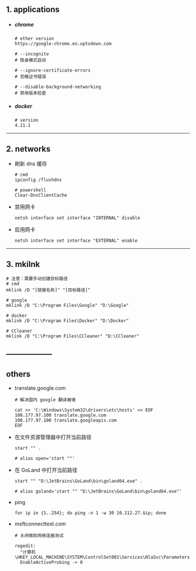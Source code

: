 ## 1. applications

- ##### chrome

  ```shell
  # other version
  https://google-chrome.en.uptodown.com
  ```

  ```shell
  # --incognito
  # 隐身模式启动

  # --ignore-certificate-errors
  # 忽略证书错误

  # --disable-background-networking
  # 禁用版本检查
  ```

- ##### docker

  ```shell
  # version
  4.11.1
  ```

---

## 2. networks

- 刷新 dns 缓存

  ```shell
  # cmd
  ipconfig /flushdns
  
  # powershell
  Clear-DnsClientCache
  ```

- 禁用网卡

  ```shell
  netsh interface set interface "INTERNAL" disable
  ```

- 启用网卡

  ```shell
  netsh interface set interface "EXTERNAL" enable
  ```

---

## 3. mkilnk

```shell
# 注意：需要手动创建目标路径
# cmd
mklink /D "[链接名称]" "[目标路径]"

# google
mklink /D "C:\Program Files\Google" "D:\Google"

# docker
mklink /D "C:\Program Files\Docker" "D:\Docker"

# CCleaner
mklink /D "C:\Program Files\CCleaner" "D:\CCleaner"
```

## ——————

## others

- translate.google.com

  ```shell
  # 解决国内 google 翻译被墙

  cat >> 'C:\Windows\System32\drivers\etc\hosts' << EOF
  108.177.97.100 translate.google.com
  108.177.97.100 translate.googleapis.com
  EOF
  ```

- 在文件资源管理器中打开当前路径

  ```shell
  start "" .

  # alias open='start ""'
  ```

- 在 GoLand 中打开当前路径

  ```shell
  start "" "D:\JetBrains\GoLand\bin\goland64.exe" .

  # alias goland='start "" "D:\JetBrains\GoLand\bin\goland64.exe"'
  ```

- ping

  ```shell
  for ip in {1..254}; do ping -n 1 -w 30 10.112.27.$ip; done
  ```

- msftconnecttest.com

  ```shell
  # 关闭微软网络连接测试
  
  regedit:
  	"计算机\HKEY_LOCAL_MACHINE\SYSTEM\ControlSet001\Services\NlaSvc\Parameters\Internet"
  	EnableActiveProbing -> 0
  ```
